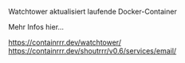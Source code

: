 Watchtower aktualisiert laufende Docker-Container

Mehr Infos hier...

https://containrrr.dev/watchtower/
https://containrrr.dev/shoutrrr/v0.6/services/email/
